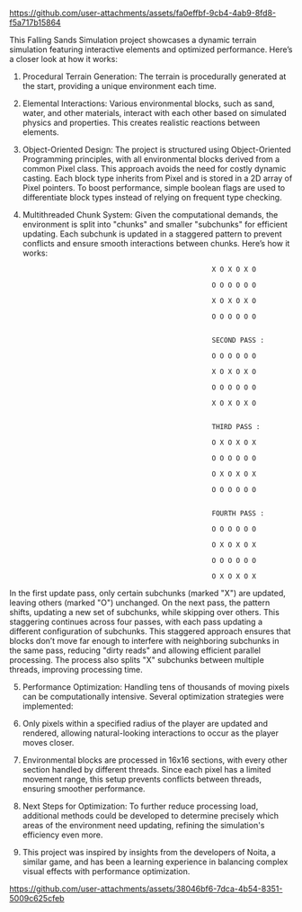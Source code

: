 https://github.com/user-attachments/assets/fa0effbf-9cb4-4ab9-8fd8-f5a717b15864

This Falling Sands Simulation project showcases a dynamic terrain simulation featuring interactive elements and optimized performance. Here’s a closer look at how it works:

1. Procedural Terrain Generation: The terrain is procedurally generated at the start, providing a unique environment each time.

2. Elemental Interactions: Various environmental blocks, such as sand, water, and other materials, interact with each other based on simulated physics and properties. This creates realistic reactions between elements.

3. Object-Oriented Design: The project is structured using Object-Oriented Programming principles, with all environmental blocks derived from a common Pixel class. This approach avoids the need for costly dynamic casting. Each block type inherits from Pixel and is stored in a 2D array of Pixel pointers. To boost performance, simple boolean flags are used to differentiate block types instead of relying on frequent type checking.

4. Multithreaded Chunk System: Given the computational demands, the environment is split into "chunks" and smaller "subchunks" for efficient updating. Each subchunk is updated in a staggered pattern to prevent conflicts and ensure smooth interactions between chunks. Here’s how it works:

                                                      X O X O X O
                                                      
                                                      O O O O O O
                                                      
                                                      X O X O X O
                                                      
                                                      O O O O O O
                                                      
                                                      
                                                      SECOND PASS :
                                                      
                                                      O O O O O O 
                                                      
                                                      X O X O X O 
                                                      
                                                      O O O O O O
                                                      
                                                      X O X O X O
                                                      
                                                      
                                                      THIRD PASS :
                                                      
                                                      O X O X O X
                                                      
                                                      O O O O O O
                                                      
                                                      O X O X O X
                                                      
                                                      O O O O O O
                                                      
                                                      
                                                      FOURTH PASS : 
                                                      
                                                      O O O O O O
                                                      
                                                      O X O X O X
                                                      
                                                      O O O O O O
                                                      
                                                      O X O X O X

In the first update pass, only certain subchunks (marked "X") are updated, leaving others (marked "O") unchanged.
On the next pass, the pattern shifts, updating a new set of subchunks, while skipping over others. This staggering continues across four passes, with each pass updating a different configuration of subchunks.
This staggered approach ensures that blocks don’t move far enough to interfere with neighboring subchunks in the same pass, reducing "dirty reads" and allowing efficient parallel processing. The process also splits "X" subchunks between multiple threads, improving processing time.

5. Performance Optimization: Handling tens of thousands of moving pixels can be computationally intensive. Several optimization strategies were implemented:
  1. Only pixels within a specified radius of the player are updated and rendered, allowing natural-looking interactions to occur as the player moves closer.
  2. Environmental blocks are processed in 16x16 sections, with every other section handled by different threads. Since each pixel has a limited movement range, this setup prevents conflicts between threads, ensuring smoother performance.

6. Next Steps for Optimization: To further reduce processing load, additional methods could be developed to determine precisely which areas of the environment need updating, refining the simulation's efficiency even more.
  1. This project was inspired by insights from the developers of Noita, a similar game, and has been a learning experience in balancing complex visual effects with performance optimization.

https://github.com/user-attachments/assets/38046bf6-7dca-4b54-8351-5009c625cfeb

